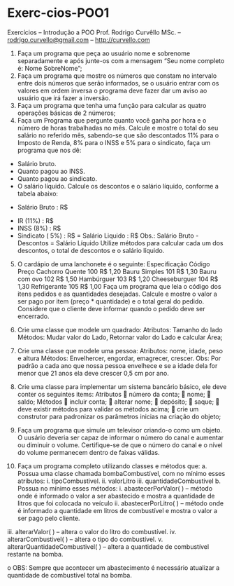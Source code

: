 # Exerc-cios-POO1

Exercícios – Introdução a POO
Prof. Rodrigo Curvêllo MSc. – rodrigo.curvello@gmail.com – http://curvello.com
1. Faça um programa que peça ao usuário nome e sobrenome separadamente
e após junte-os com a mensagem “Seu nome completo é: Nome
SobreNome”;
2. Faça um programa que mostre os números que constam no intervalo entre
dois números que serão informados, se o usuário entrar com os valores em
ordem inversa o programa deve fazer dar um aviso ao usuário que irá fazer
a inversão.
3. Faça um programa que tenha uma função para calcular as quatro operações
básicas de 2 números;
4. Faça um Programa que pergunte quanto você ganha por hora e o número de
horas trabalhadas no mês. Calcule e mostre o total do seu salário no referido
mês, sabendo-se que são descontados 11% para o Imposto de Renda, 8%
para o INSS e 5% para o sindicato, faça um programa que nos dê:
- Salário bruto.
- Quanto pagou ao INSS.
- Quanto pagou ao sindicato.
- O salário líquido.
Calcule os descontos e o salário líquido, conforme a tabela abaixo:
+ Salário Bruto : R$
- IR (11%) : R$
- INSS (8%) : R$
- Sindicato ( 5%) : R$
= Salário Liquido : R$
Obs.: Salário Bruto - Descontos = Salário Líquido
Utilize métodos para calcular cada um dos descontos, o total de descontos e
o salário líquido.
5. O cardápio de uma lanchonete é o seguinte:
Especificação Código Preço
Cachorro Quente 100 R$ 1,20
Bauru Simples 101 R$ 1,30
Bauru com ovo 102 R$ 1,50
Hambúrguer 103 R$ 1,20
Cheeseburguer 104 R$ 1,30
Refrigerante 105 R$ 1,00
Faça um programa que leia o código dos itens pedidos e as quantidades
desejadas. Calcule e mostre o valor a ser pago por item (preço * quantidade)
e o total geral do pedido. Considere que o cliente deve informar quando o
pedido deve ser encerrado.
6. Crie uma classe que modele um quadrado:
Atributos: Tamanho do lado
Métodos: Mudar valor do Lado, Retornar valor do Lado e calcular Área;
7. Crie uma classe que modele uma pessoa:
Atributos: nome, idade, peso e altura
Métodos: Envelhercer, engordar, emagrecer, crescer.
Obs: Por padrão a cada ano que nossa pessoa envelhece e se a idade dela
for menor que 21 anos ela deve crescer 0,5 cm por ano.

8. Crie uma classe para implementar um sistema bancário básico, ele deve conter
os seguintes items:
Atributos
 número da conta;
 nome;
 saldo;
Métodos
 incluir conta;
 alterar nome;
 depósito;
 saque;
 deve existir métodos para validar os métodos acima;
 crie um construtor para padronizar os parâmetros inicias na criação
do objeto;

10. Faça um programa que simule um televisor criando-o como um objeto. O
uusário deveria ser capaz de informar o número do canal e aumentar ou
diminuir o volume. Certifique-se de que o número do canal e o nível do
volume permanecem dentro de faixas válidas.
11. Faça um programa completo utilizando classes e métodos que:
a. Possua uma classe chamada bombaCombustível, com no mínimo
esses atributos:
i. tipoCombustivel.
ii. valorLitro
iii. quantidadeCombustivel
b. Possua no mínimo esses métodos:
i. abastecerPorValor( ) – método onde é informado o valor a ser
abastecido e mostra a quantidade de litros que foi colocada no
veículo
ii. abastecerPorLitro( ) – método onde é informado a quantidade
em litros de combustível e mostra o valor a ser pago pelo
cliente.

iii. alterarValor( ) – altera o valor do litro do combustível.
iv. alterarCombustivel( ) – altera o tipo do combustível.
v. alterarQuantidadeCombustivel( ) – altera a quantidade de
combustível restante na bomba.

o OBS: Sempre que acontecer um abastecimento é necessário atualizar
a quantidade de combustível total na bomba.
